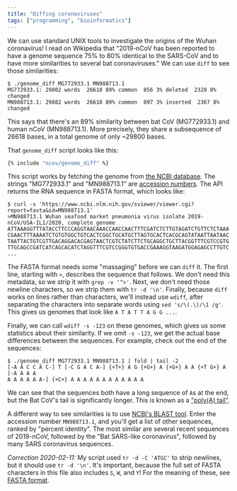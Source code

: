 ```yaml
---
title: "Diffing coronaviruses"
tags: ["programming", "bioinformatics"]
---
```


We can use standard UNIX tools
to investigate the origins of the Wuhan coronavirus!
I read on Wikipedia that
"2019-nCoV has been reported to have a genome sequence 75% to 80% identical to the SARS-CoV
and to have more similarities to several bat coronaviruses."
We can use `diff` to see those similarities:

```
$ ./genome_diff MG772933.1 MN988713.1
MG772933.1: 29802 words  26618 89% common  856 3% deleted  2328 8% changed
MN988713.1: 29882 words  26618 89% common  897 3% inserted  2367 8% changed
```

This says that there's an 89% similarity 
between bat CoV (MG772933.1) 
and human nCoV (MN988713.1).
More precisely,
they share a subsequence of 26618 bases,
in a total genome of only ~29800 bases.

That `genome_diff` script looks like this:

```bash
{% include "ncov/genome_diff" %}
```

This script works by fetching the genome from [the NCBI database](https://www.ncbi.nlm.nih.gov/).
The strings "MG772933.1" and "MN988713.1" are [accession numbers](https://en.wikipedia.org/wiki/Accession_number_(bioinformatics)).
The API returns the RNA sequence in FASTA format, 
which looks like:

```
$ curl -s 'https://www.ncbi.nlm.nih.gov/sviewer/viewer.cgi?report=fasta&id=MN988713.1'
>MN988713.1 Wuhan seafood market pneumonia virus isolate 2019-nCoV/USA-IL1/2020, complete genome
ATTAAAGGTTTATACCTTCCCAGGTAACAAACCAACCAACTTTCGATCTCTTGTAGATCTGTTCTCTAAA
CGAACTTTAAAATCTGTGTGGCTGTCACTCGGCTGCATGCTTAGTGCACTCACGCAGTATAATTAATAAC
TAATTACTGTCGTTGACAGGACACGAGTAACTCGTCTATCTTCTGCAGGCTGCTTACGGTTTCGTCCGTG
TTGCAGCCGATCATCAGCACATCTAGGTTTCGTCCGGGTGTGACCGAAAGGTAAGATGGAGAGCCTTGTC
...
```

The FASTA format needs some "massaging" before we can `diff` it.
The first line, starting with `>`, describes the sequence that follows.
We don't need this metadata, so we strip it with `grep -v '^>'`.
Next, we don't need those newline characters,
so we strip them with `tr -d '\n'`.
Finally, 
because `diff` works on lines rather than characters,
we'll instead use `wdiff`,
after separating the characters into separate words using `sed 's/\(.\)/\1 /g'`.
This gives us genomes that look like `A T A T T A G G ...`.

Finally, we can call `wdiff -s -123` on these genomes,
which gives us some statistics about their similarity.
If we omit `-s -123`,
we get the actual base differences between the sequences.
For example, check out the end of the sequences:

```
$ ./genome_diff MG772933.1 MN988713.1 | fold | tail -2
[-A A C C A C-] T [-C G A C A-] {+T+} A G {+G+} A {+G+} A A {+T G+} A [-A A A A
A A A A A A-] {+C+} A A A A A A A A A A A A
```

We can see that the sequences both have a long sequence of `A`s at the end,
but the Bat CoV's tail is significantly longer.
This is known as a ["poly(A) tail"](https://en.wikipedia.org/wiki/Polyadenylation).

A different way to see similarities is to use [NCBI's BLAST tool](https://blast.ncbi.nlm.nih.gov/Blast.cgi).
Enter the accession number `MN988713.1`,
and you'll get a list of other sequences,
ranked by "percent identity".
The most similar are several recent sequences of 2019-nCoV,
followed by the "Bat SARS-like coronavirus",
followed by many SARS coronavirus sequences.

_Correction 2020-02-11:_
My script used  `tr -d -C 'ATGC'`
to strip newlines,
but it should use `tr -d '\n'`.
It's important, because 
the full set of FASTA characters in this file
also includes `S`, `W`, and `Y`!
For the meaning of these,
see [FASTA format](https://en.wikipedia.org/wiki/FASTA_format#Sequence_representation).